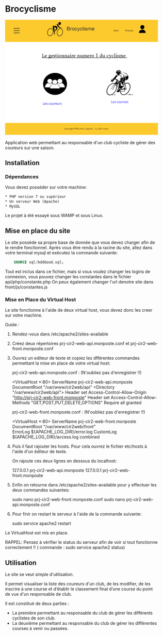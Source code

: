 # Brocyclisme

![index](https://github.com/Gouderg/Brocyclisme/blob/master/front/img/indexSites.png)

Application web permettant au responsable d'un club cycliste de gérer des coureurs sur une saison. 


## Installation

### Dépendances

Vous devez posséder sur votre machine:
	
	* PHP version 7 ou supérieur
	* Un serveur Web (Apache)
	* MySQL

Le projet à été essayé sous WAMP et sous Linux.

## Mise en place du site

Le site possède sa propre base de donnée que vous devez charger afin de le rendre fonctionnel.
Après vous être rendu à la racine du site, allez dans votre terminal mysql et exécutez la commande suivante:
```sql
	SOURCE sql/bddGood.sql;
```
Tout est inclus dans ce fichier, mais si vous voulez changer les logins de connexion, vous pouvez changer les constantes dans le fichier api/php/constante.php
On peux également changer l'url denotre site dans front/js/constantes.js

### Mise en Place du Virtual Host

Le site fonctionne à l'aide de deux virtual host, vous devez donc les creer sur votre machine.

Guide :

1) Rendez-vous dans /etc/apache2/sites-available
2) Créez deux répertoires prj-cir2-web-api.monposte.conf et prj-cir2-web-front.monposte.conf
3) Ouvrez un editeur de texte et copiez les dfférentes commandes permettant la mise en place de votre virtual host:

   prj-cir2-web-api.monposte.conf : (N'oubliez pas d'enregistrer !!)
	
	  <VirtualHost *:80>
        ServerName prj-cir2-web-api.monposte
		DocumentRoot "/var/www/cir2web/api"
       	<Directory "/var/www/cir2web/api">
		Header set Access-Control-Allow-Origin "http://prj-cir2-web-front.monposte"
		Header set Access-Control-Allow-Methods "GET,POST,PUT,DELETE,OPTIONS"
		Require all granted
		</Directory>
	  </VirtualHost>

   prj-cir2-web-front.monposte.conf : (N'oubliez pas d'enregistrer !!)
	
	 <VirtualHost *:80>
       	ServerName prj-cir2-web-front.monposte       
		DocumentRoot "/var/www/cir2web/front"       
        ErrorLog ${APACHE_LOG_DIR}/error.log
        CustomLog ${APACHE_LOG_DIR}/access.log combined
	  </VirtualHost>

4) Puis il faut rajouter les hosts. Pour cela ouvrez le fichier etc/hosts à l'aide d'un éditeur de texte.

   On rajoute ces deux lignes en dessous du localhost:	

	  127.0.0.1       prj-cir2-web-api.monposte
	  127.0.0.1		  prj-cir2-web-front.monposte

5) Enfin on retourne dans /etc/apache2/sites-available pour y effectuer les deux commandes suivantes:
 

	  sudo nano prj-cir2-web-front.monposte.conf
	  sudo nano prj-cir2-web-api.monposte.conf

6) Pour finir on restart le serveur à l'aide de la commande suivante:

	  sudo service apache2 restart

Le VirtualHost est mis en place.

RAPPEL: Pensez à vérifier le status du serveur afin de voir si tout fonctionne correctement !! ( commande : sudo service apache2 status)


## Utilisation

Le site se veut simple d'utilisation.

Il permet visualiser la liste des coureurs d'un club, de les modifier, de les inscrire à une course et d’établir le classement
final d’une course du point de vue d'un responsable de club.

Il est constitué de deux parties : 

 * La première permettant au responsable du club de gérer les différents cyclistes de son club.
 * La deuxième permettant au responsable du club de gérer les différentes courses à venir ou passées.
